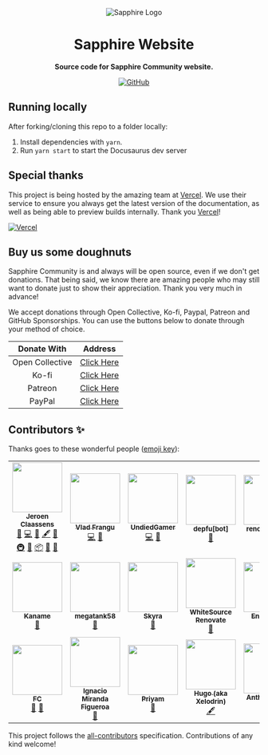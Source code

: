 <div align="center">

![Sapphire Logo](https://cdn.skyra.pw/gh-assets/sapphire-banner.png)

# Sapphire Website

**Source code for Sapphire Community website.**

[![GitHub](https://img.shields.io/github/license/sapphiredev/website)](https://github.com/sapphiredev/website/blob/main/LICENSE.md)

</div>

## Running locally

After forking/cloning this repo to a folder locally:

1. Install dependencies with `yarn`.
2. Run `yarn start` to start the Docusaurus dev server

## Special thanks

This project is being hosted by the amazing team at [Vercel]. We use their service to ensure you always get the latest
version of the documentation, as well as being able to preview builds internally. Thank you [Vercel]!

[![Vercel](./static/img/powered-by-vercel.svg)][vercel]

## Buy us some doughnuts

Sapphire Community is and always will be open source, even if we don't get donations. That being said, we know there are
amazing people who may still want to donate just to show their appreciation. Thank you very much in advance!

We accept donations through Open Collective, Ko-fi, Paypal, Patreon and GitHub Sponsorships. You can use the buttons
below to donate through your method of choice.

|   Donate With   |                       Address                       |
| :-------------: | :-------------------------------------------------: |
| Open Collective | [Click Here](https://sapphirejs.dev/opencollective) |
|      Ko-fi      |      [Click Here](https://sapphirejs.dev/kofi)      |
|     Patreon     |    [Click Here](https://sapphirejs.dev/patreon)     |
|     PayPal      |     [Click Here](https://sapphirejs.dev/paypal)     |

## Contributors ✨

Thanks goes to these wonderful people ([emoji key](https://allcontributors.org/docs/en/emoji-key)):

<!-- ALL-CONTRIBUTORS-LIST:START - Do not remove or modify this section -->
<!-- prettier-ignore-start -->
<!-- markdownlint-disable -->
<table>
  <tr>
    <td align="center"><a href="https://favware.tech/"><img src="https://avatars3.githubusercontent.com/u/4019718?v=4?s=100" width="100px;" alt=""/><br /><sub><b>Jeroen Claassens</b></sub></a><br /><a href="https://github.com/sapphiredev/website/issues?q=author%3Afavna" title="Bug reports">🐛</a> <a href="https://github.com/sapphiredev/website/commits?author=favna" title="Code">💻</a> <a href="https://github.com/sapphiredev/website/commits?author=favna" title="Documentation">📖</a> <a href="#content-favna" title="Content">🖋</a> <a href="#design-favna" title="Design">🎨</a> <a href="#infra-favna" title="Infrastructure (Hosting, Build-Tools, etc)">🚇</a> <a href="#maintenance-favna" title="Maintenance">🚧</a> <a href="#platform-favna" title="Packaging/porting to new platform">📦</a> <a href="#projectManagement-favna" title="Project Management">📆</a> <a href="https://github.com/sapphiredev/website/pulls?q=is%3Apr+reviewed-by%3Afavna" title="Reviewed Pull Requests">👀</a></td>
    <td align="center"><a href="https://github.com/vladfrangu"><img src="https://avatars.githubusercontent.com/u/17960496?v=4?s=100" width="100px;" alt=""/><br /><sub><b>Vlad Frangu</b></sub></a><br /><a href="https://github.com/sapphiredev/website/commits?author=vladfrangu" title="Code">💻</a> <a href="https://github.com/sapphiredev/website/commits?author=vladfrangu" title="Documentation">📖</a></td>
    <td align="center"><a href="https://github.com/UndiedGamer"><img src="https://avatars.githubusercontent.com/u/84702365?v=4?s=100" width="100px;" alt=""/><br /><sub><b>UndiedGamer</b></sub></a><br /><a href="https://github.com/sapphiredev/website/commits?author=UndiedGamer" title="Code">💻</a> <a href="https://github.com/sapphiredev/website/commits?author=UndiedGamer" title="Documentation">📖</a></td>
    <td align="center"><a href="https://github.com/apps/depfu"><img src="https://avatars.githubusercontent.com/in/715?v=4?s=100" width="100px;" alt=""/><br /><sub><b>depfu[bot]</b></sub></a><br /><a href="#maintenance-depfu[bot]" title="Maintenance">🚧</a></td>
    <td align="center"><a href="https://github.com/apps/renovate"><img src="https://avatars.githubusercontent.com/in/2740?v=4?s=100" width="100px;" alt=""/><br /><sub><b>renovate[bot]</b></sub></a><br /><a href="#maintenance-renovate[bot]" title="Maintenance">🚧</a></td>
    <td align="center"><a href="https://github.com/apps/allcontributors"><img src="https://avatars.githubusercontent.com/in/23186?v=4?s=100" width="100px;" alt=""/><br /><sub><b>allcontributors[bot]</b></sub></a><br /><a href="#maintenance-allcontributors[bot]" title="Maintenance">🚧</a></td>
    <td align="center"><a href="https://github.com/apps/dependabot"><img src="https://avatars.githubusercontent.com/in/29110?v=4?s=100" width="100px;" alt=""/><br /><sub><b>dependabot[bot]</b></sub></a><br /><a href="#maintenance-dependabot[bot]" title="Maintenance">🚧</a></td>
  </tr>
  <tr>
    <td align="center"><a href="https://kaname.netlify.app/"><img src="https://avatars.githubusercontent.com/u/56084970?v=4?s=100" width="100px;" alt=""/><br /><sub><b>Kaname</b></sub></a><br /><a href="https://github.com/sapphiredev/website/commits?author=kaname-png" title="Documentation">📖</a></td>
    <td align="center"><a href="https://megatank58.me/"><img src="https://avatars.githubusercontent.com/u/51410502?v=4?s=100" width="100px;" alt=""/><br /><sub><b>megatank58</b></sub></a><br /><a href="https://github.com/sapphiredev/website/commits?author=megatank58" title="Documentation">📖</a></td>
    <td align="center"><a href="https://skyra.pw/"><img src="https://avatars.githubusercontent.com/u/61647701?v=4?s=100" width="100px;" alt=""/><br /><sub><b>Skyra</b></sub></a><br /><a href="#maintenance-NM-EEA-Y" title="Maintenance">🚧</a></td>
    <td align="center"><a href="https://renovate.whitesourcesoftware.com/"><img src="https://avatars.githubusercontent.com/u/25180681?v=4?s=100" width="100px;" alt=""/><br /><sub><b>WhiteSource Renovate</b></sub></a><br /><a href="#maintenance-renovate-bot" title="Maintenance">🚧</a></td>
    <td align="center"><a href="https://enesgenc.gen.tr/"><img src="https://avatars.githubusercontent.com/u/61084101?v=4?s=100" width="100px;" alt=""/><br /><sub><b>Enes Genç</b></sub></a><br /><a href="#maintenance-enxg" title="Maintenance">🚧</a></td>
    <td align="center"><a href="https://github.com/Lioness100"><img src="https://avatars.githubusercontent.com/u/65814829?v=4?s=100" width="100px;" alt=""/><br /><sub><b>Lioness100</b></sub></a><br /><a href="https://github.com/sapphiredev/website/commits?author=Lioness100" title="Documentation">📖</a></td>
    <td align="center"><a href="https://sly-little-fox.ru"><img src="https://avatars.githubusercontent.com/u/69681150?v=4?s=100" width="100px;" alt=""/><br /><sub><b>Sly-Little-Fox</b></sub></a><br /><a href="https://github.com/sapphiredev/website/commits?author=Sly-Little-Fox" title="Documentation">📖</a></td>
  </tr>
  <tr>
    <td align="center"><a href="https://fc5570.me/"><img src="https://avatars.githubusercontent.com/u/68158483?v=4?s=100" width="100px;" alt=""/><br /><sub><b>FC</b></sub></a><br /><a href="https://github.com/sapphiredev/website/commits?author=FC5570" title="Documentation">📖</a> <a href="https://github.com/sapphiredev/website/issues?q=author%3AFC5570" title="Bug reports">🐛</a></td>
    <td align="center"><a href="https://github.com/IgnacioNMiranda"><img src="https://avatars.githubusercontent.com/u/38511917?v=4?s=100" width="100px;" alt=""/><br /><sub><b>Ignacio Miranda Figueroa</b></sub></a><br /><a href="https://github.com/sapphiredev/website/issues?q=author%3AIgnacioNMiranda" title="Bug reports">🐛</a></td>
    <td align="center"><a href="https://github.com/r-priyam"><img src="https://avatars.githubusercontent.com/u/50884372?v=4?s=100" width="100px;" alt=""/><br /><sub><b>Priyam</b></sub></a><br /><a href="https://github.com/sapphiredev/website/commits?author=r-priyam" title="Documentation">📖</a></td>
    <td align="center"><a href="https://github.com/HugoFerrant"><img src="https://avatars.githubusercontent.com/u/17296678?v=4?s=100" width="100px;" alt=""/><br /><sub><b>Hugo (aka Xelodrin)</b></sub></a><br /><a href="#content-HugoFerrant" title="Content">🖋</a></td>
    <td align="center"><a href="https://github.com/smyalygames"><img src="https://avatars.githubusercontent.com/u/7905095?v=4?s=100" width="100px;" alt=""/><br /><sub><b>Anthony Berg</b></sub></a><br /><a href="#content-smyalygames" title="Content">🖋</a></td>
  </tr>
</table>

<!-- markdownlint-restore -->
<!-- prettier-ignore-end -->

<!-- ALL-CONTRIBUTORS-LIST:END -->

This project follows the [all-contributors](https://github.com/all-contributors/all-contributors) specification.
Contributions of any kind welcome!

[vercel]: https://vercel.com?utm_source=sapphiredev&utm_campaign=oss
